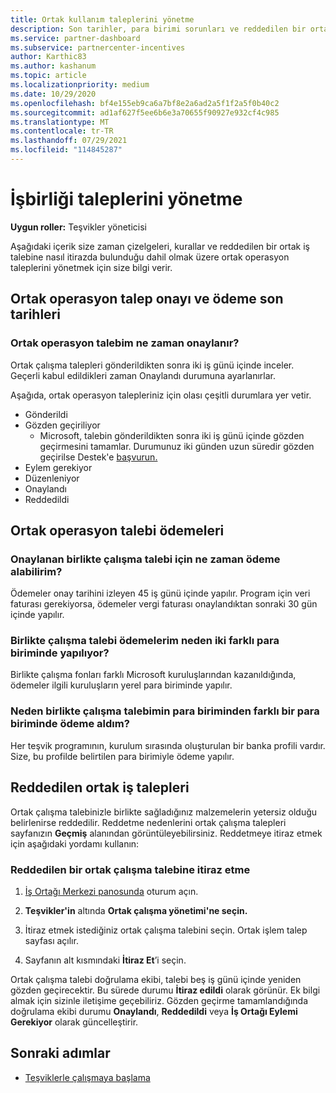 ```yaml
---
title: Ortak kullanım taleplerini yönetme
description: Son tarihler, para birimi sorunları ve reddedilen bir ortak operasyon talebine nasıl itirazda bulunduğu dahil olmak üzere ortak işlem talep sürecini anlıyoruz.
ms.service: partner-dashboard
ms.subservice: partnercenter-incentives
author: Karthic83
ms.author: kashanum
ms.topic: article
ms.localizationpriority: medium
ms.date: 10/29/2020
ms.openlocfilehash: bf4e155eb9ca6a7bf8e2a6ad2a5f1f2a5f0b40c2
ms.sourcegitcommit: ad1af627f5ee6b6e3a70655f90927e932cf4c985
ms.translationtype: MT
ms.contentlocale: tr-TR
ms.lasthandoff: 07/29/2021
ms.locfileid: "114845287"
---
```

# <a name="manage-incentives-co-op-claims"></a>İşbirliği taleplerini yönetme

**Uygun roller:** Teşvikler yöneticisi

Aşağıdaki içerik size zaman çizelgeleri, kurallar ve reddedilen bir ortak iş talebine nasıl itirazda bulunduğu dahil olmak üzere ortak operasyon taleplerini yönetmek için size bilgi verir.

## <a name="co-op-claims-approval-and-payment-deadlines"></a>Ortak operasyon talep onayı ve ödeme son tarihleri

### <a name="when-will-my-co-op-claim-be-approved"></a>Ortak operasyon talebim ne zaman onaylanır?

Ortak çalışma talepleri gönderildikten sonra iki iş günü içinde inceler. Geçerli kabul edildikleri zaman Onaylandı durumuna ayarlanırlar.  

Aşağıda, ortak operasyon talepleriniz için olası çeşitli durumlara yer vetir.

- Gönderildi
- Gözden geçiriliyor
  - Microsoft, talebin gönderildikten sonra iki iş günü içinde gözden geçirmesini tamamlar. Durumunuz iki günden uzun süredir gözden geçirilse Destek'e [başvurun.](https://partner.microsoft.com/dashboard/support/incentives/servicerequests?category=incentives)
- Eylem gerekiyor
- Düzenleniyor
- Onaylandı
- Reddedildi

## <a name="co-op-claim-payments"></a>Ortak operasyon talebi ödemeleri

### <a name="when-will-i-get-the-payment-for-the-approved-co-op-claim"></a>Onaylanan birlikte çalışma talebi için ne zaman ödeme alabilirim?

Ödemeler onay tarihini izleyen 45 iş günü içinde yapılır. Program için veri faturası gerekiyorsa, ödemeler vergi faturası onaylandıktan sonraki 30 gün içinde yapılır.

### <a name="why-are-my-co-op-claim-payments-made-in-two-different-currencies"></a>Birlikte çalışma talebi ödemelerim neden iki farklı para biriminde yapılıyor?

Birlikte çalışma fonları farklı Microsoft kuruluşlarından kazanıldığında, ödemeler ilgili kuruluşların yerel para biriminde yapılır.  

### <a name="why-was-i-paid-in-a-currency-other-than-my-co-op-claim-currency"></a>Neden birlikte çalışma talebimin para biriminden farklı bir para biriminde ödeme aldım?

Her teşvik programının, kurulum sırasında oluşturulan bir banka profili vardır. Size, bu profilde belirtilen para birimiyle ödeme yapılır.

## <a name="rejected-co-op-claims"></a>Reddedilen ortak iş talepleri

Ortak çalışma talebinizle birlikte sağladığınız malzemelerin yetersiz olduğu belirlenirse reddedilir. Reddetme nedenlerini ortak çalışma talepleri sayfanızın **Geçmiş** alanından görüntüleyebilirsiniz. Reddetmeye itiraz etmek için aşağıdaki yordamı kullanın:

### <a name="dispute-a-rejected-co-op-claim"></a>Reddedilen bir ortak çalışma talebine itiraz etme

1. [İş Ortağı Merkezi panosunda](https://partner.microsoft.com/dashboard/) oturum açın.

2. **Teşvikler'in** altında **Ortak çalışma yönetimi'ne seçin.**

3. İtiraz etmek istediğiniz ortak çalışma talebini seçin. Ortak işlem talep sayfası açılır.

4. Sayfanın alt kısmındaki **İtiraz Et**’i seçin.

Ortak çalışma talebi doğrulama ekibi, talebi beş iş günü içinde yeniden gözden geçirecektir. Bu sürede durumu **İtiraz edildi** olarak görünür. Ek bilgi almak için sizinle iletişime geçebiliriz. Gözden geçirme tamamlandığında doğrulama ekibi durumu **Onaylandı**, **Reddedildi** veya **İş Ortağı Eylemi Gerekiyor** olarak güncelleştirir.

## <a name="next-steps"></a>Sonraki adımlar

- [Teşviklerle çalışmaya başlama](incentives-get-started-intro.md)
